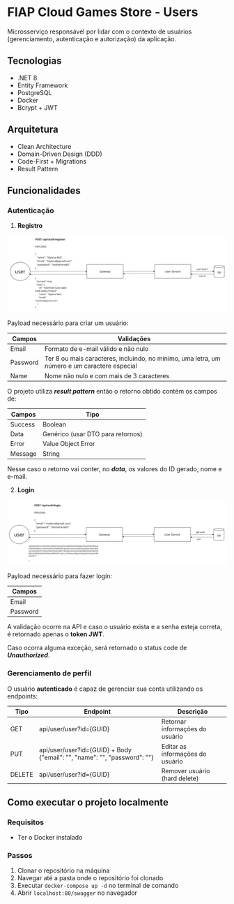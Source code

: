 ﻿# FIAP Cloud Games Store - Users

Microsserviço responsável por lidar com o contexto de usuários (gerenciamento, autenticação e autorização) da aplicação.

## Tecnologias 

- .NET 8
- Entity Framework
- PostgreSQL
- Docker
- Bcrypt + JWT

## Arquitetura

- Clean Architecture
- Domain-Driven Design (DDD)
- Code-First + Migrations
- Result Pattern

## Funcionalidades

### Autenticação

1. **Registro**

![Fluxo de registro de um usuário](imgs/fluxo-registro.png)


Payload necessário para criar um usuário:

| **Campos** | **Validações** | 
|--------------|--------------|
| Email     | Formato de e-mail válido e não nulo      | 
| Password     | Ter 8 ou mais caracteres, incluindo, no mínimo, uma letra, um número e um caractere especial                                | 
| Name     | Nome não nulo e com mais de 3 caracteres  | 

O projeto utiliza **_result pattern_** então o retorno obtido contém os campos de: 

| **Campos** | **Tipo** | 
|--------------|--------------|
| Success     | Boolean     | 
| Data     | Genérico (usar DTO para retornos)                                | 
| Error     | Value Object Error  |
| Message     | String  |

Nesse caso o retorno vai conter, no **_data_**, os valores do ID gerado, nome e e-mail.

2. **Login**

![Fluxo de login de um usuário](imgs/fluxo-login.png)

Payload necessário para fazer login:

| **Campos** |
|--------------|
| Email     |
| Password     | 

A validação ocorre na API e caso o usuário exista e a senha esteja correta, é retornado apenas o **token JWT**.

Caso ocorra alguma exceção, será retornado o status code de **_Unauthorized_**.

### Gerenciamento de perfil

O usuário **autenticado** é capaz de gerenciar sua conta utilizando os endpoints:

Tipo | **Endpoint** | **Descrição** | 
|----|--------------|--------------|
| GET | api/user/user?id={GUID}     | Retornar informações do usuário     | 
| PUT | api/user/user?id={GUID}  + Body {"email": "", "name": "", "password": ""}    | Editar as informações do usuário                             | 
| DELETE | api/user/user?id={GUID}     | Remover usuário (hard delete)   | 

## Como executar o projeto localmente

### Requisitos

- Ter o Docker instalado

### Passos

1. Clonar o repositório na máquina
2. Navegar até a pasta onde o repositório foi clonado
3. Executar `docker-compose up -d` no terminal de comando 
4. Abrir `localhost:80/swagger` no navegador